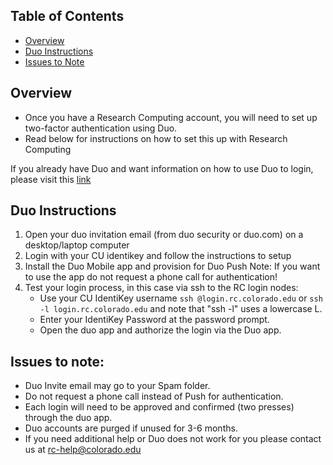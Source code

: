 ## Table of Contents

- [Overview](#overview)
- [Duo Instructions](#duo-instructions)
- [Issues to Note](#issues-to-note)

## Overview

- Once you have a Research Computing account, you will need to set up two-factor authentication using Duo.
- Read below for instructions on how to set this up with Research Computing

If you already have Duo and want information on how to use Duo to login, please visit this [link](https://github.com/ResearchComputing/Research-Computing-User-Tutorials/wiki/Logging-in-with-duo)


## Duo Instructions

1. Open your duo invitation email (from duo security or duo.com) on a desktop/laptop computer
2. Login with your CU identikey and follow the instructions to setup 
3. Install the Duo Mobile app and provision for Duo Push
         Note: If you want to use the app do not request a phone call for authentication!
4. Test your login process, in this case via ssh to the RC login nodes:
   * Use your CU IdentiKey username `ssh @login.rc.colorado.edu` or `ssh -l login.rc.colorado.edu` and note that "ssh -l" uses a lowercase L.
   *  Enter your IdentiKey Password at the password prompt.
   *  Open the duo app and authorize the login via the Duo app.

## Issues to note:

* Duo Invite email may go to your Spam folder.
* Do not request a phone call instead of Push for authentication.
* Each login will need to be approved and confirmed (two presses) through the duo app.
* Duo accounts are purged if unused for 3-6 months.
* If you need additional help or Duo does not work for you please contact us at rc-help@colorado.edu

